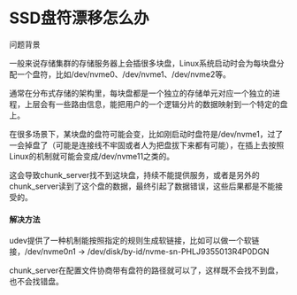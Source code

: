 # SSD盘符漂移怎么办

问题背景

一般来说存储集群的存储服务器上会插很多块盘，Linux系统启动时会为每块盘分配一个盘符，比如/dev/nvme0、/dev/nvme1、/dev/nvme2等。

通常在分布式存储的架构里，每块盘都是一个独立的存储单元对应一个独立的进程，上层会有一些路由信息，能把用户的一个逻辑分片的数据映射到一个特定的盘上。

在很多场景下，某块盘的盘符可能会变，比如刚启动时盘符是/dev/nvme1，过了一会掉盘了（可能是连接线不牢固或者人为把盘拔下来都有可能），在插上去按照Linux的机制就可能会变成/dev/nvme11之类的。

这会导致chunk\_server找不到这块盘，持续不能提供服务，或者是另外的chunk\_server读到了这个盘的数据，最终引起了数据错误，这些后果都是不能接受的。

#### 解决方法

udev提供了一种机制能按照指定的规则生成软链接，比如可以做一个软链接，/dev/nvme0n1 -> /dev/disk/by-id/nvme-sn-PHLJ9355013R4P0DGN

chunk\_server在配置文件协商带有盘符的路径就可以了，这样既不会找不到盘，也不会找错盘。


